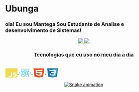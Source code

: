 # Ubunga
### ola! Eu sou Mantega Sou Estudante de Analise e desenvolvimento de Sistemas!

<div align="center">
  <a href="https://github.com/mantegaggmorte">
    <img height="150em" src="https://github-readme-stats.vercel.app/api?username=mantegaggmorte&count_private=true&include_all_commits=true&show_icons=true&theme=dracula&hide_border=false&show_owner=true"/>
    <img height="150em" src="https://github-readme-stats.vercel.app/api/top-langs/?username=mantegaggmorte&theme=dracula&hide_border=false&&layout=compact"/>

### Tecnologias que eu uso no meu dia a dia 
</div>
<div style="display: inline_block"><br>
  <img align="center" alt="dsouloficial-Js" height="30" width="40" src="https://raw.githubusercontent.com/devicons/devicon/master/icons/javascript/javascript-plain.svg">
 
  <img align="center" alt="mantegaggmorte-React" height="30" width="40" src="https://raw.githubusercontent.com/devicons/devicon/master/icons/react/react-original.svg">
  <img align="center" alt="mantegaggmorte-HTML" height="30" width="40" src="https://raw.githubusercontent.com/devicons/devicon/master/icons/html5/html5-original.svg">
  <img align="center" alt="mantegaggmorte-CSS" height="30" width="40" src="https://raw.githubusercontent.com/devicons/devicon/master/icons/css3/css3-original.svg">
</div>

<div align="center">
  
  ![Snake animation](https://github.com/dsouloficial/dsouloficial/blob/output/github-contribution-grid-snake.svg)
  
</div>
  
